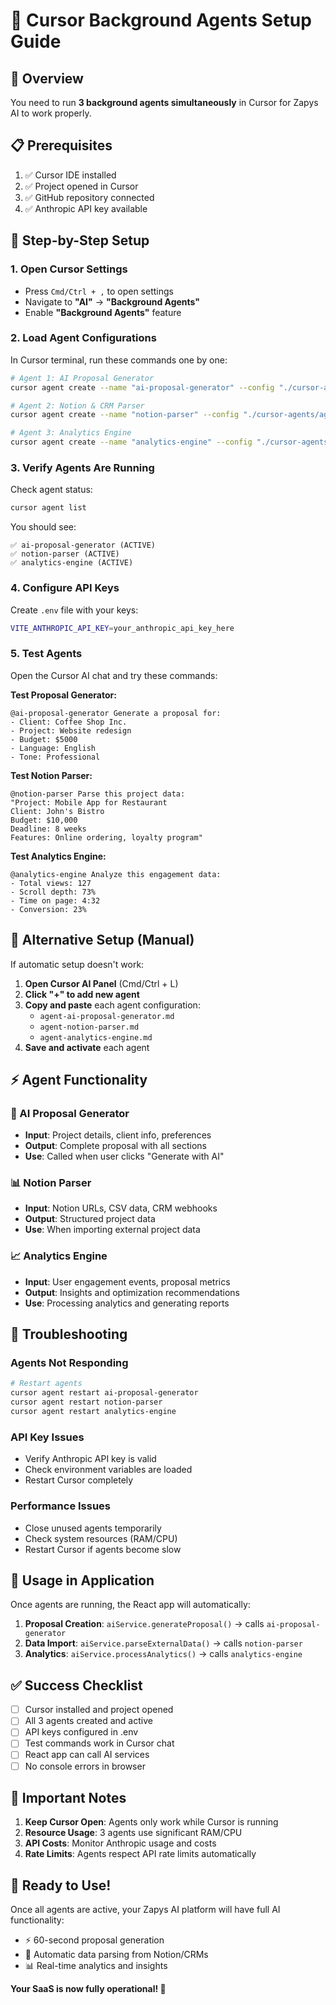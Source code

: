 # 🤖 Cursor Background Agents Setup Guide

## 🎯 Overview
You need to run **3 background agents simultaneously** in Cursor for Zapys AI to work properly.

## 📋 Prerequisites
1. ✅ Cursor IDE installed
2. ✅ Project opened in Cursor
3. ✅ GitHub repository connected
4. ✅ Anthropic API key available

## 🚀 Step-by-Step Setup

### 1. Open Cursor Settings
- Press `Cmd/Ctrl + ,` to open settings
- Navigate to **"AI"** → **"Background Agents"**
- Enable **"Background Agents"** feature

### 2. Load Agent Configurations

In Cursor terminal, run these commands one by one:

```bash
# Agent 1: AI Proposal Generator
cursor agent create --name "ai-proposal-generator" --config "./cursor-agents/agent-ai-proposal-generator.md"

# Agent 2: Notion & CRM Parser  
cursor agent create --name "notion-parser" --config "./cursor-agents/agent-notion-parser.md"

# Agent 3: Analytics Engine
cursor agent create --name "analytics-engine" --config "./cursor-agents/agent-analytics-engine.md"
```

### 3. Verify Agents Are Running

Check agent status:
```bash
cursor agent list
```

You should see:
```
✅ ai-proposal-generator (ACTIVE)
✅ notion-parser (ACTIVE)  
✅ analytics-engine (ACTIVE)
```

### 4. Configure API Keys

Create `.env` file with your keys:
```bash
VITE_ANTHROPIC_API_KEY=your_anthropic_api_key_here
```

### 5. Test Agents

Open the Cursor AI chat and try these commands:

**Test Proposal Generator:**
```
@ai-proposal-generator Generate a proposal for:
- Client: Coffee Shop Inc.
- Project: Website redesign
- Budget: $5000
- Language: English
- Tone: Professional
```

**Test Notion Parser:**
```
@notion-parser Parse this project data:
"Project: Mobile App for Restaurant
Client: John's Bistro  
Budget: $10,000
Deadline: 8 weeks
Features: Online ordering, loyalty program"
```

**Test Analytics Engine:**
```
@analytics-engine Analyze this engagement data:
- Total views: 127
- Scroll depth: 73%
- Time on page: 4:32
- Conversion: 23%
```

## 🔧 Alternative Setup (Manual)

If automatic setup doesn't work:

1. **Open Cursor AI Panel** (Cmd/Ctrl + L)
2. **Click "+" to add new agent**
3. **Copy and paste** each agent configuration:
   - `agent-ai-proposal-generator.md`
   - `agent-notion-parser.md` 
   - `agent-analytics-engine.md`
4. **Save and activate** each agent

## ⚡ Agent Functionality

### 🎨 AI Proposal Generator
- **Input**: Project details, client info, preferences
- **Output**: Complete proposal with all sections
- **Use**: Called when user clicks "Generate with AI"

### 📊 Notion Parser
- **Input**: Notion URLs, CSV data, CRM webhooks
- **Output**: Structured project data
- **Use**: When importing external project data

### 📈 Analytics Engine  
- **Input**: User engagement events, proposal metrics
- **Output**: Insights and optimization recommendations
- **Use**: Processing analytics and generating reports

## 🐛 Troubleshooting

### Agents Not Responding
```bash
# Restart agents
cursor agent restart ai-proposal-generator
cursor agent restart notion-parser
cursor agent restart analytics-engine
```

### API Key Issues
- Verify Anthropic API key is valid
- Check environment variables are loaded
- Restart Cursor completely

### Performance Issues
- Close unused agents temporarily
- Check system resources (RAM/CPU)
- Restart Cursor if agents become slow

## 🎯 Usage in Application

Once agents are running, the React app will automatically:

1. **Proposal Creation**: `aiService.generateProposal()` → calls `ai-proposal-generator`
2. **Data Import**: `aiService.parseExternalData()` → calls `notion-parser`  
3. **Analytics**: `aiService.processAnalytics()` → calls `analytics-engine`

## ✅ Success Checklist

- [ ] Cursor installed and project opened
- [ ] All 3 agents created and active
- [ ] API keys configured in .env
- [ ] Test commands work in Cursor chat
- [ ] React app can call AI services
- [ ] No console errors in browser

## 🚨 Important Notes

1. **Keep Cursor Open**: Agents only work while Cursor is running
2. **Resource Usage**: 3 agents use significant RAM/CPU
3. **API Costs**: Monitor Anthropic usage and costs
4. **Rate Limits**: Agents respect API rate limits automatically

## 🎉 Ready to Use!

Once all agents are active, your Zapys AI platform will have full AI functionality:
- ⚡ 60-second proposal generation
- 🔄 Automatic data parsing from Notion/CRMs
- 📊 Real-time analytics and insights

**Your SaaS is now fully operational! 🚀**